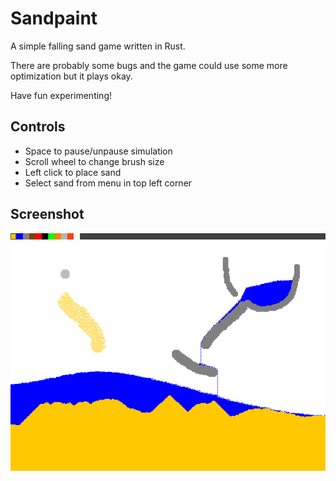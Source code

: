 # Sandpaint

A simple falling sand game written in Rust.

There are probably some bugs and the game could use some more optimization but
it plays okay.

Have fun experimenting!

## Controls

 - Space to pause/unpause simulation
 - Scroll wheel to change brush size
 - Left click to place sand
 - Select sand from menu in top left corner

## Screenshot

![screenshot](screenshot.png)
